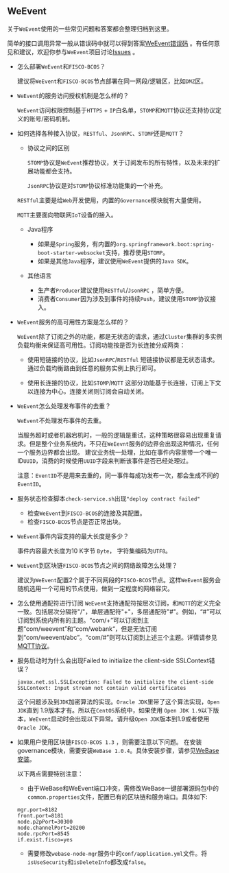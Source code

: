 ## WeEvent

关于`WeEvent`使用的一些常见问题和答案都会整理归档到这里。

简单的接口调用异常一般从错误码中就可以得到答案[WeEvent错误码](../protocol/errorcode.html) 。有任何意见和建议，欢迎你参与`WeEvent`项目讨论[Issues](https://github.com/WeBankFinTech/WeEvent/issues) 。

- 怎么部署`WeEvent`和`FISCO-BCOS`？

  建议将`WeEvent`和`FISCO-BCOS`节点部署在同一网段/逻辑区，比如`DMZ`区。

- `WeEvent`的服务访问授权机制是怎么样的？

  `WeEvent`访问权限控制基于`HTTPS` + `IP`白名单，`STOMP`和`MQTT`协议还支持协议定义的账号/密码机制。

- 如何选择各种接入协议，`RESTful`、`JsonRPC`、`STOMP`还是`MQTT`？
  
  - 协议之间的区别
    
    `STOMP`协议是`WeEvent`推荐协议，关于订阅发布的所有特性，以及未来的扩展功能都会支持。
    
    `JsonRPC`协议是对`STOMP`协议标准功能集的一个补充。
    
  `RESTful`主要是给`Web`开发使用，内置的`Governance`模块就有大量使用。
    
    `MQTT`主要面向物联网`IoT`设备的接入。
    
  - Java程序
    
    - 如果是`Spring`服务，有内置的`org.springframework.boot:spring-boot-starter-websocket`支持，推荐使用`STOMP`。
    - 如果是其他`Java`程序，建议使用`WeEvent`提供的`Java SDK`。
    
  - 其他语言
    - 生产者`Producer`建议使用`RESTful`/`JsonRPC` ，简单方便。
    - 消费者`Consumer`因为涉及到事件的持续`Push`，建议使用`STOMP`协议接入。
  
- `WeEvent`服务的高可用性方案是怎么样的？

  `WeEvent`除了订阅之外的功能，都是无状态的请求，通过`Cluster`集群的多实例负载均衡来保证高可用性。订阅功能按是否为长连接分成两类：

    - 使用短链接的协议，比如`JsonRPC`/`RESTful`
        短链接协议都是无状态请求。通过负载均衡路由到任意的服务实例上执行即可。

    - 使用长连接的协议，比如`STOMP`/`MQTT`
        这部分功能基于长连接，订阅上下文以连接为中心，连接关闭则订阅会自动关闭。
        
- `WeEvent`怎么处理发布事件的去重？

  `WeEvent`不处理发布事件的去重。

  当服务超时或者机器宕机时，一般的逻辑是重试，这种策略很容易出现重复请求。但是整个业务系统内，不只在`WeEevnt`服务的边界会出现这种情况，任何一个服务边界都会出现。 建议业务统一处理，比如在事件内容里带一个唯一ID`UUID`，消费的时候使用`UUID`字段来判断该事件是否已经处理过。

  注意：`EventID`不是用来去重的，同一事件每成功发布一次，都会生成不同的`EventID`。

- 服务状态检查脚本`check-service.sh`出现`"deploy contract failed"`
  - 检查`WeEvent`到`FISCO-BCOS`的连接及其配置。
  - 检查`FISCO-BCOS`节点是否正常出块。

- `WeEvent`事件内容支持的最大长度是多少？

  事件内容最大长度为10 K字节 `Byte`， 字符集编码为`UTF8`。

- `WeEvent`到区块链`FISCO-BCOS`节点之间的网络故障怎么处理？

  建议为`WeEvent`配置2个属于不同网段的`FISCO-BCOS`节点。这样`WeEvent`服务会随机选用一个可用的节点使用，做到一定程度的网络容灾。

- 怎么使用通配符进行订阅
  `WeEvent`支持通配符按层次订阅，和`MQTT`的定义完全一致。包括层次分隔符"/"，单层通配符"+"，多层通配符"#"。例如，“#”可以订阅到系统内所有的主题。“com/+”可以订阅到主题“com/weevent”和“com/webank“，但是无法订阅到“com/weevent/abc”。“com/#”则可以订阅到上述三个主题。详情请参见[MQTT协议](http://public.dhe.ibm.com/software/dw/webservices/ws-mqtt/mqtt-v3r1.html)。
  
- 服务启动时为什么会出现Failed to initialize the client-side SSLContext错误？
  
  ```
  javax.net.ssl.SSLException: Failed to initialize the client-side SSLContext: Input stream not contain valid certificates
  ```
  
  这个问题涉及到`JDK`加密算法的实现。`Oracle JDK`里带了这个算法实现，`Open JDK`直到 1.9版本才有。所以在`CentOS`系统中，如果使用 `Open JDK 1.9`以下版本，`WeEvent`启动时会出现以下异常。请升级`Open JDK`版本到1.9或者使用`Oracle JDK`。
  
- 如果用户使用区块链`FISCO-BCOS 1.3` ，则需要注意以下问题。
  在安装governance模块，需要安装`WeBase 1.0.4`。具体安装步骤，请参见[WeBase安装](https://webasedoc.readthedocs.io/zh_CN/latest/docs/WeBASE/install.html)。

  以下两点需要特别注意：

    - 由于WeBase和WeEvent端口冲突，需修改WeBase一键部署源码包中的`common.properties`文件，配置已有的区块链和服务端口。具体如下:

    ```
    mgr.port=8182
    front.port=8181
    node.p2pPort=30300
    node.channelPort=20200
    node.rpcPort=8545
    if.exist.fisco=yes
    ```

    - 需要修改`webase-node-mgr`服务中的`conf/application.yml`文件。将`isUseSecurity`和`isDeleteInfo`都改成`false`。
